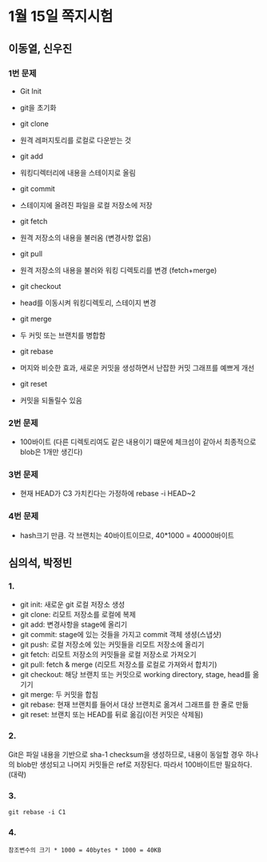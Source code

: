 # 1월 15일 쪽지시험

## 이동열, 신우진

### 1번 문제
- Git Init 
 - git을 초기화

- git clone
 - 원격 레퍼지토리를 로컬로 다운받는 것

- git add
 - 워킹디렉터리에 내용을 스테이지로 올림

- git commit
 - 스테이지에 올려진 파일을 로컬 저장소에 저장

- git fetch
 - 원격 저장소의 내용을 불러옴 (변경사항 없음)

- git pull
 - 원격 저장소의 내용을 불러와 워킹 디렉토리를 변경 (fetch+merge)

- git checkout
 - head를 이동시켜 워킹디렉토리, 스테이지 변경

- git merge
 - 두 커밋 또는 브랜치를 병합함

- git rebase
 - 머지와 비슷한 효과, 새로운 커밋을 생성하면서 난잡한 커밋 그래프를 예쁘게 개선

- git reset
 - 커밋을 되돌릴수 있음

### 2번 문제
- 100바이트
(다른 디렉토리여도 같은 내용이기 떄문에 체크섬이 같아서 최종적으로 blob은 1개만 생긴다)

### 3번 문제
- 현재 HEAD가 C3 가치킨다는 가정하에 rebase -i HEAD~2



### 4번 문제
- hash크기 만큼. 각 브랜치는 40바이트이므로, 40*1000 = 40000바이트 

## 심의석, 박정빈

### 1.
* git init: 새로운 git 로컬 저장소 생성
* git clone: 리모트 저장소를 로컬에 복제
* git add: 변경사항을 stage에 올리기
* git commit: stage에 있는 것들을 가지고 commit 객체 생셩(스냅샷)
* git push: 로컬 저장소에 있는 커밋들을 리모트 저장소에 올리기
* git fetch: 리모트 저장소의 커밋들을 로컬 저장소로 가져오기
* git pull: fetch & merge (리모트 저장소를 로컬로 가져와서 합치기)
* git checkout: 해당 브랜치 또는 커밋으로 working directory, stage, head를 옮기기
* git merge: 두 커밋을 합침
* git rebase: 현재 브랜치를 들어서 대상 브랜치로 옮겨서 그래프를 한 줄로 만듦
* git reset: 브랜치 또는 HEAD를 뒤로 옮김(이전 커밋은 삭제됨)

### 2.
Git은 파일 내용을 기반으로 sha-1 checksum을 생성하므로, 내용이 동일할 경우 하나의 blob만 생성되고 나머지 커밋들은 ref로 저장된다. 따라서 100바이트만 필요하다. (대략)

### 3.
```
git rebase -i C1
```

### 4.
`참조변수의 크기 * 1000 = 40bytes * 1000 = 40KB`

